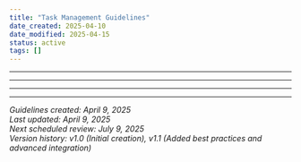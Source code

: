 ```yaml
---
title: "Task Management Guidelines"
date_created: 2025-04-10
date_modified: 2025-04-15
status: active
tags: []
---
```


---

---

---

---


*Guidelines created: April 9, 2025*  
*Last updated: April 9, 2025*  
*Next scheduled review: July 9, 2025*  
*Version history: v1.0 (Initial creation), v1.1 (Added best practices and advanced integration)*
